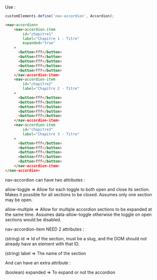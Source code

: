 Use : 

```javascript
customElements.define('nav-accordion', Accordion);
```

```html
<nav-accordion>
    <nav-accordion-item
        id="chapitre1"
        label="Chapitre 1 - Titre"
        expanded="true"
    >
      <button>fff</button>
      <button>fff</button>
      <button>fff</button>
      <button>fff</button>
      <button>fff</button>
    </nav-accordion-item>
    <nav-accordion-item
        id="chapitre2"
        label="Chapitre 2 - Titre"
    >
      <button>fff</button>
      <button>fff</button>
      <button>fff</button>
      <button>fff</button>
      <button>fff</button>
    </nav-accordion-item>
    <nav-accordion-item
        id="chapitre3"
        label="Chapitre 3 - Titre"
    >
      <button>fff</button>
      <button>fff</button>
      <button>fff</button>
      <button>fff</button>
      <button>fff</button>
    </nav-accordion-item>
</nav-accordion>
```

nav-accordion can have two attributes : 

allow-toggle => Allow for each toggle to both open and close its section. Makes it possible for all sections to be closed. Assumes only one section may be open.

allow-multiple => Allow for multiple accordion sections to be expanded at the same time. Assumes data-allow-toggle otherwise the toggle on open sections would be disabled.



nav-accordion-item NEED 2 attributes :

(string) id => Id of the section, must be a slug, and the DOM should not already have an element with that ID.

(string) label => The name of the section

And can have an extra attribute :

(boolean) expanded => To expand or not the accordion
